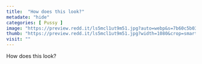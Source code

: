 ```yaml
---
title:  "How does this look?"
metadate: "hide"
categories: [ Pussy ]
image: "https://preview.redd.it/ls5mcl1ut9m51.jpg?auto=webp&s=7b60c5b03c724d88b6daf1d7a2242b47d353ed8f"
thumb: "https://preview.redd.it/ls5mcl1ut9m51.jpg?width=1080&crop=smart&auto=webp&s=97d4a7c6b05d232377d983f6afc67456016e1421"
visit: ""
---
```

How does this look?
